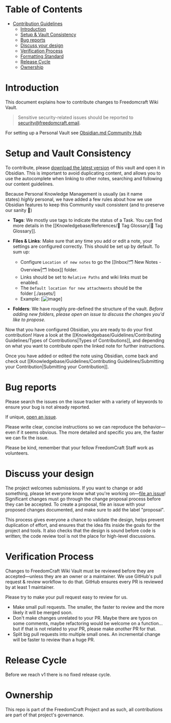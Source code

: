 # Table of Contents

- [Contribution Guidelines](#contribution-guidelines)
  - [Introduction](#introduction)
  - [Setup & Vault Consistency](#setup-and-vault-consistency)
  - [Bug reports](#bug-reports)
  - [Discuss your design](#discuss-your-design)
  - [Verification Process](#verification-process)
  - [Formatting Standard](#formatting-standard)
  - [Release Cycle](#release-cycle)
  - [Ownership](#ownership)

# Introduction

This document explains how to contribute changes to Freedomcraft Wiki Vault.

> Sensitive security-related issues should be reported to
[security@freedomcraft.email](mailto:security@freedomcraft.email).

For setting up a Personal Vault see [Obsidian.md Community Hub](https://publish.obsidian.md/hub)

# Setup and Vault Consistency

To contribute, please [download the latest version](https://github.com/FreedomCraft-Network/wiki/releases/latest) of this vault and open it in Obsidian. This is important to avoid duplicating content, and allows you to use the autocomplete when linking to other notes, searching and following our content guidelines.

Because Personal Knowledge Management is usually (as it name states) _highly_ personal, we have added a few rules about how we use Obsidian features to keep this Community vault consistent (and to preserve our sanity 🙂)

- **Tags**: We mostly use tags to indicate the status of a Task. You can find more details in the [[Knowledgebase/References/📍 Tag Glossary|📍 Tag Glossary]].
- **Files & Links**: Make sure that any time you add or edit a note, your settings are configured correctly. This should be set up by default. To sum up:
    - Configure `Location of new notes` to go the [[Inbox/🗂️ New Notes - Overview|🗂️ Inbox]] folder.
    - Links should be set to `Relative Paths` and wiki links must be enabled.
    - The `Default location for new attachments` should be the folder [./assets/]
    - Example: [![image](https://cdn.freedomcraft.systems/osidian/examples/file-settings.PNG)]

- **Folders**: We have roughly pre-defined the structure of the vault. _Before adding new folders, please open an issue to discuss the changes you'd like to propose._

Now that you have configured Obsidian, you are ready to do your first contribution! Have a look at the [[Knowledgebase/Guidelines/Contributing Guidelines/Types of Contributions|Types of Contributions]], and depending on what you want to contribute open the linked note for further instructions.  

Once you have added or edited the note using Obsidian, come back and check out [[Knowledgebase/Guidelines/Contributing Guidelines/Submitting your Contribution|Submitting your Contribution]].

# Bug reports

Please search the issues on the issue tracker with a variety of keywords
to ensure your bug is not already reported.

If unique, [open an issue](https://github.com/FreedomCraft-Network/wiki/issues/new).

Please write clear, concise instructions so we can reproduce the behavior—
even if it seems obvious. The more detailed and specific you are,
the faster we can fix the issue. 

Please be kind, remember that your fellow FreedomCraft Staff work as volunteers.

# Discuss your design

The project welcomes submissions. If you want to change or add something,
please let everyone know what you're working on—[file an issue](https://github.com/FreedomCraft-Network/wiki/issues/new)!
Significant changes must go through the change proposal process
before they can be accepted. To create a proposal, file an issue with
your proposed changes documented, and make sure to add the label "proposal".

This process gives everyone a chance to validate the design, helps
prevent duplication of effort, and ensures that the idea fits inside
the goals for the project and tools. It also checks that the design is
sound before code is written; the code review tool is not the place for
high-level discussions.


# Verification Process

Changes to FreedomCraft Wiki Vault must be reviewed before they are accepted—unless they are an owner or a maintainer. We use GitHub's
pull request & review workflow to do that. GitHub ensures every PR is reviewed by at least 1 maintainer.

Please try to make your pull request easy to review for us.

* Make small pull requests. The smaller, the faster to review and the
  more likely it will be merged soon.
* Don't make changes unrelated to your PR. Maybe there are typos on
  some comments, maybe refactoring would be welcome on a function... but
  if that is not related to your PR, please make *another* PR for that.
* Split big pull requests into multiple small ones. An incremental change
  will be faster to review than a huge PR.

# Release Cycle

Before we reach v1 there is no fixed release cycle.

# Ownership

This repo is part of the FreedomCraft Project and as such, all contributions are part of that project's
governance.